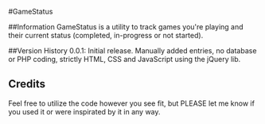 #GameStatus

##Information
GameStatus is a utility to track games you're playing and their current status (completed, in-progress or not started).

##Version History
0.0.1: Initial release. Manually added entries, no database or PHP coding, strictly HTML, CSS and JavaScript using the jQuery lib.

## Credits
Feel free to utilize the code however you see fit, but PLEASE let me know if you used it or were inspirated by it in any way.